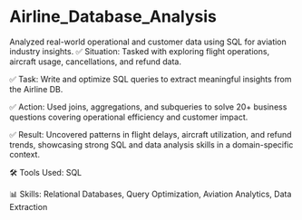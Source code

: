# Airline_Database_Analysis
Analyzed real-world operational and customer data using SQL for aviation industry insights.
✅ Situation: Tasked with exploring flight operations, aircraft usage, cancellations, and refund data.

✅ Task: Write and optimize SQL queries to extract meaningful insights from the Airline DB.

✅ Action: Used joins, aggregations, and subqueries to solve 20+ business questions covering operational efficiency and customer impact.

✅ Result: Uncovered patterns in flight delays, aircraft utilization, and refund trends, showcasing strong SQL and data analysis skills in a domain-specific context.

🛠 Tools Used: SQL

📊 Skills: Relational Databases, Query Optimization, Aviation Analytics, Data Extraction
